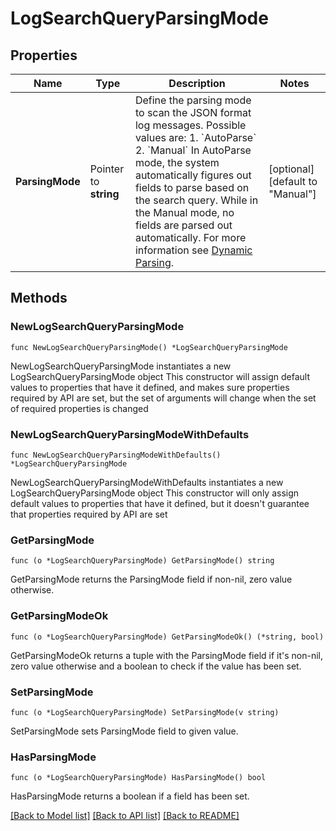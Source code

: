 # LogSearchQueryParsingMode

## Properties

Name | Type | Description | Notes
------------ | ------------- | ------------- | -------------
**ParsingMode** | Pointer to **string** | Define the parsing mode to scan the JSON format log messages. Possible values are:   1. &#x60;AutoParse&#x60;   2. &#x60;Manual&#x60; In AutoParse mode, the system automatically figures out fields to parse based on the search query. While in the Manual mode, no fields are parsed out automatically. For more information see [Dynamic Parsing](https://help.sumologic.com/?cid&#x3D;0011). | [optional] [default to "Manual"]

## Methods

### NewLogSearchQueryParsingMode

`func NewLogSearchQueryParsingMode() *LogSearchQueryParsingMode`

NewLogSearchQueryParsingMode instantiates a new LogSearchQueryParsingMode object
This constructor will assign default values to properties that have it defined,
and makes sure properties required by API are set, but the set of arguments
will change when the set of required properties is changed

### NewLogSearchQueryParsingModeWithDefaults

`func NewLogSearchQueryParsingModeWithDefaults() *LogSearchQueryParsingMode`

NewLogSearchQueryParsingModeWithDefaults instantiates a new LogSearchQueryParsingMode object
This constructor will only assign default values to properties that have it defined,
but it doesn't guarantee that properties required by API are set

### GetParsingMode

`func (o *LogSearchQueryParsingMode) GetParsingMode() string`

GetParsingMode returns the ParsingMode field if non-nil, zero value otherwise.

### GetParsingModeOk

`func (o *LogSearchQueryParsingMode) GetParsingModeOk() (*string, bool)`

GetParsingModeOk returns a tuple with the ParsingMode field if it's non-nil, zero value otherwise
and a boolean to check if the value has been set.

### SetParsingMode

`func (o *LogSearchQueryParsingMode) SetParsingMode(v string)`

SetParsingMode sets ParsingMode field to given value.

### HasParsingMode

`func (o *LogSearchQueryParsingMode) HasParsingMode() bool`

HasParsingMode returns a boolean if a field has been set.


[[Back to Model list]](../README.md#documentation-for-models) [[Back to API list]](../README.md#documentation-for-api-endpoints) [[Back to README]](../README.md)



